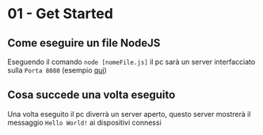 # 01 - Get Started

## Come eseguire un file NodeJS
Eseguendo il comando `node [nomeFile.js]` il pc sarà un server interfacciato sulla `Porta 8080`
    (esempio [qui](01_Get_Started.js))

## Cosa succede una volta eseguito
Una volta eseguito il pc diverrà un server aperto,
    questo server mostrerà il messaggio `Hello World!` ai dispositivi connessi
